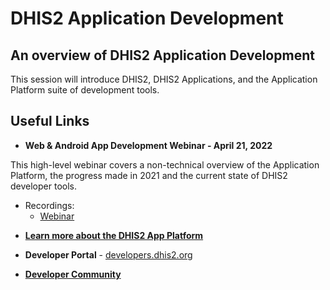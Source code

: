 # DHIS2 Application Development

## An overview of DHIS2 Application Development

This session will introduce DHIS2, DHIS2 Applications, and the Application Platform suite of development tools.

## Useful Links

- **Web & Android App Development Webinar - April 21, 2022**

This high-level webinar covers a non-technical overview of the Application Platform, the progress made in 2021 and the current state of DHIS2 developer tools.

* Recordings:
    - [Webinar](https://www.youtube.com/watch?v=9uchsESBc7k)

- [**Learn more about the DHIS2 App Platform**](https://developers.dhis2.org/docs/tutorials#learn-about-the-dhis2-app-platform)

- **Developer Portal** - [developers.dhis2.org](https://developers.dhis2.org)

- [**Developer Community**](https://community.dhis2.org/c/development/app-development)
